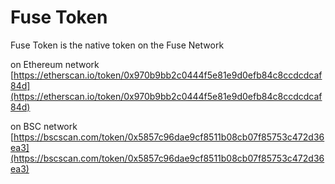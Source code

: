 # Fuse Token

Fuse Token is the native token on the Fuse Network

on Ethereum network [https://etherscan.io/token/0x970b9bb2c0444f5e81e9d0efb84c8ccdcdcaf84d](https://etherscan.io/token/0x970b9bb2c0444f5e81e9d0efb84c8ccdcdcaf84d)

on BSC network [https://bscscan.com/token/0x5857c96dae9cf8511b08cb07f85753c472d36ea3](https://bscscan.com/token/0x5857c96dae9cf8511b08cb07f85753c472d36ea3)

